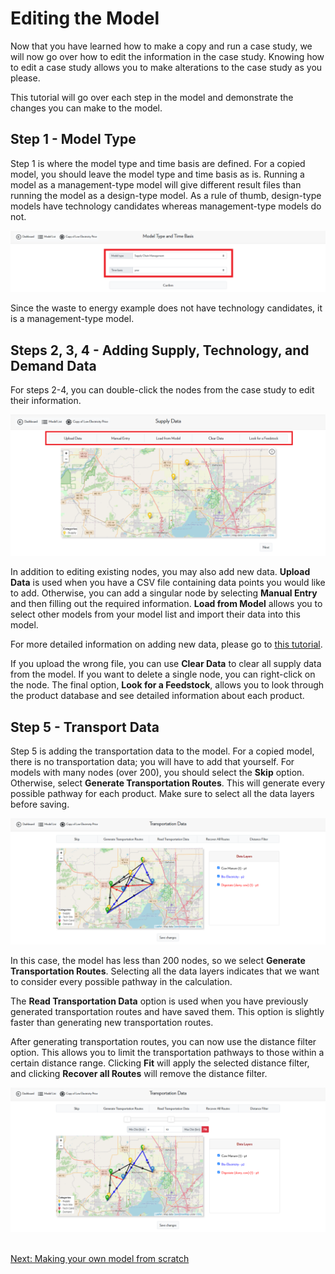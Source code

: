 <h1>Editing the Model</h1>

<p>
    Now that you have learned how to make a copy and run a case study, we will now go over how to edit the information in the case study. Knowing how to edit a case study allows you to make alterations to the case study as you please.
</p>

<p>
    This tutorial will go over each step in the model and demonstrate the changes you can make to the model. 
</p>

<h2>Step 1 - Model Type</h2>

<p>
    Step 1 is where the model type and time basis are defined. For a copied model, you should leave the model type and time basis as is. Running a model as a management-type model will give different result files than running the model as a design-type model. As a rule of thumb, design-type models have technology candidates whereas management-type models do not. 
</p>

<img src="Pictures\Dashboard_tutorials\edit_model\step1.png">

<p>
    Since the waste to energy example does not have technology candidates, it is a management-type model. 
</p>

<h2>Steps 2, 3, 4 - Adding Supply, Technology, and Demand Data</h2>

<p>
    For steps 2-4, you can double-click the nodes from the case study to edit their information. 
</p>

<img src="Pictures\Dashboard_tutorials\edit_model\step2.png">

<p>
    In addition to editing existing nodes, you may also add new data. <b>Upload Data</b> is used when you have a CSV file containing data points you would like to add. Otherwise, you can add a singular node by selecting <b>Manual Entry</b> and then filling out the required information. <b>Load from Model</b> allows you to select other models from your model list and import their data into this model. 
</p>

<p>
    For more detailed information on adding new data, please go to 
<a href="/ADAM_Documentation/dashboard_input_data.html">this tutorial</a>.
    
</p>

<p>
    If you upload the wrong file, you can use <b>Clear Data</b> to clear all supply data from the model. If you want to delete a single node, you can right-click on the node. The final option, <b>Look for a Feedstock</b>, allows you to look through the product database and see detailed information about each product. 
</p>

<h2>Step 5 - Transport Data</h2>

<p>
    Step 5 is adding the transportation data to the model. For a copied model, there is no transportation data; you will have to add that yourself. For models with many nodes (over 200), you should select the <b>Skip</b> option. Otherwise, select <b>Generate Transportation Routes</b>. This will generate every possible pathway for each product. Make sure to select all the data layers before saving. 
</p>

<img src="Pictures\Dashboard_tutorials\edit_model\step5.png">

<p>
    In this case, the model has less than 200 nodes, so we select <b>Generate Transportation Routes</b>. Selecting all the data layers indicates that we want to consider every possible pathway in the calculation. 
</p>

<p>
    The <b>Read Transportation Data</b> option is used when you have previously generated transportation routes and have saved them. This option is slightly faster than generating new transportation routes. 
</p>

<p>
    After generating transportation routes, you can now use the distance filter option. This allows you to limit the transportation pathways to those within a certain distance range. Clicking <b>Fit</b> will apply the selected distance filter, and clicking <b>Recover all Routes</b> will remove the distance filter. 
</p>

<img src="Pictures\Dashboard_tutorials\edit_model\step5_filter.png">

<br>
<br>

<a href="/ADAM_Documentation/dashboard_new_model.html">Next: Making your own model from scratch</a>
